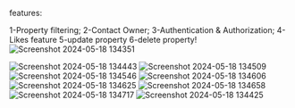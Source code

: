 
features:

1-Property filtering;
2-Contact Owner;
3-Authentication & Authorization;
4-Likes feature
5-update property
6-delete property!![Screenshot 2024-05-18 134351](https://github.com/SAIKIRAN-67/presidio/assets/111266836/d4c9df55-475d-4116-885a-71f12eb37ab3)

![Screenshot 2024-05-18 134443](https://github.com/SAIKIRAN-67/presidio/assets/111266836/53469f08-d1d5-403d-bc8c-99c53ee75976)
![Screenshot 2024-05-18 134509](https://github.com/SAIKIRAN-67/presidio/assets/111266836/08d269a7-4fc3-415a-a289-d521f19f2cd3)
![Screenshot 2024-05-18 134546](https://github.com/SAIKIRAN-67/presidio/assets/111266836/e9483240-4b85-4cfd-be21-41dce5bf4084)
![Screenshot 2024-05-18 134606](https://github.com/SAIKIRAN-67/presidio/assets/111266836/d1e33f01-8607-4efc-bcc1-885cf1e25345)
![Screenshot 2024-05-18 134625](https://github.com/SAIKIRAN-67/presidio/assets/111266836/706fd750-be3a-4f3c-9a82-6572da69f5f2)
![Screenshot 2024-05-18 134658](https://github.com/SAIKIRAN-67/presidio/assets/111266836/a26bb777-43bc-4d53-9d0b-6079bf8c2a55)
![Screenshot 2024-05-18 134717](https://github.com/SAIKIRAN-67/presidio/assets/111266836/d7c643a2-cfa1-45ec-b1d7-f24b1bcafeb8)
![Screenshot 2024-05-18 134425](https://github.com/SAIKIRAN-67/presidio/assets/111266836/740688a2-2989-4d5a-aab6-9d5deb517ce3)
